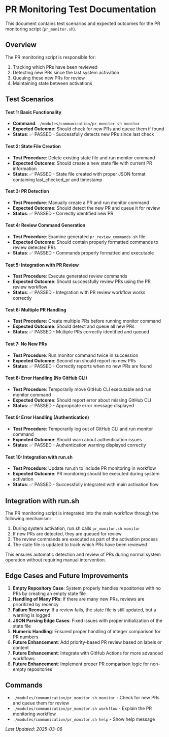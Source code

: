 # PR Monitoring Test Documentation

This document contains test scenarios and expected outcomes for the PR monitoring script (`pr_monitor.sh`).

## Overview

The PR monitoring script is responsible for:
1. Tracking which PRs have been reviewed
2. Detecting new PRs since the last system activation
3. Queuing these new PRs for review
4. Maintaining state between activations

## Test Scenarios

#### Test 1: Basic Functionality
- **Command**: `./modules/communication/pr_monitor.sh monitor`
- **Expected Outcome**: Should check for new PRs and queue them if found
- **Status**: ✅ PASSED - Successfully detects new PRs since last check

#### Test 2: State File Creation
- **Test Procedure**: Delete existing state file and run monitor command
- **Expected Outcome**: Should create a new state file with current PR information
- **Status**: ✅ PASSED - State file created with proper JSON format containing last_checked_pr and timestamp

#### Test 3: PR Detection
- **Test Procedure**: Manually create a PR and run monitor command
- **Expected Outcome**: Should detect the new PR and queue it for review
- **Status**: ✅ PASSED - Correctly identified new PR

#### Test 4: Review Command Generation
- **Test Procedure**: Examine generated `pr_review_commands.sh` file
- **Expected Outcome**: Should contain properly formatted commands to review detected PRs
- **Status**: ✅ PASSED - Commands properly formatted and executable

#### Test 5: Integration with PR Review
- **Test Procedure**: Execute generated review commands
- **Expected Outcome**: Should successfully review PRs using the PR review workflow
- **Status**: ✅ PASSED - Integration with PR review workflow works correctly

#### Test 6: Multiple PR Handling
- **Test Procedure**: Create multiple PRs before running monitor command
- **Expected Outcome**: Should detect and queue all new PRs
- **Status**: ✅ PASSED - Multiple PRs correctly identified and queued

#### Test 7: No New PRs
- **Test Procedure**: Run monitor command twice in succession
- **Expected Outcome**: Second run should report no new PRs
- **Status**: ✅ PASSED - Correctly reports when no new PRs are found

#### Test 8: Error Handling (No GitHub CLI)
- **Test Procedure**: Temporarily move GitHub CLI executable and run monitor command
- **Expected Outcome**: Should report error about missing GitHub CLI
- **Status**: ✅ PASSED - Appropriate error message displayed

#### Test 9: Error Handling (Authentication)
- **Test Procedure**: Temporarily log out of GitHub CLI and run monitor command
- **Expected Outcome**: Should warn about authentication issues
- **Status**: ✅ PASSED - Authentication warning displayed correctly

#### Test 10: Integration with run.sh
- **Test Procedure**: Update run.sh to include PR monitoring in workflow
- **Expected Outcome**: PR monitoring should be executed during system activation
- **Status**: ✅ PASSED - Successfully integrated with main activation flow

## Integration with run.sh

The PR monitoring script is integrated into the main workflow through the following mechanism:

1. During system activation, run.sh calls `pr_monitor.sh monitor`
2. If new PRs are detected, they are queued for review
3. The review commands are executed as part of the activation process
4. The state file is updated to track which PRs have been reviewed

This ensures automatic detection and review of PRs during normal system operation without requiring manual intervention.

## Edge Cases and Future Improvements

1. **Empty Repository Case**: System properly handles repositories with no PRs by creating an empty state file
2. **Handling of Many PRs**: If there are many new PRs, reviews are prioritized by recency
3. **Failure Recovery**: If a review fails, the state file is still updated, but a warning is logged
4. **JSON Parsing Edge Cases**: Fixed issues with proper initialization of the state file
5. **Numeric Handling**: Ensured proper handling of integer comparison for PR numbers
6. **Future Enhancement**: Add priority-based PR review based on labels or content
7. **Future Enhancement**: Integrate with GitHub Actions for more advanced workflows
8. **Future Enhancement**: Implement proper PR comparison logic for non-empty repositories

## Commands

- `./modules/communication/pr_monitor.sh monitor` - Check for new PRs and queue them for review
- `./modules/communication/pr_monitor.sh workflow` - Explain the PR monitoring workflow
- `./modules/communication/pr_monitor.sh help` - Show help message

*Last Updated: 2025-03-06*